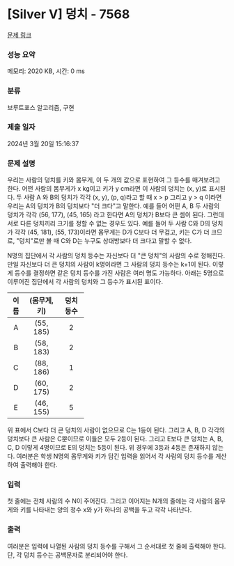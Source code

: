 # [Silver V] 덩치 - 7568 

[문제 링크](https://www.acmicpc.net/problem/7568) 

### 성능 요약

메모리: 2020 KB, 시간: 0 ms

### 분류

브루트포스 알고리즘, 구현

### 제출 일자

2024년 3월 20일 15:16:37

### 문제 설명

<p>우리는 사람의 덩치를 키와 몸무게, 이 두 개의 값으로 표현하여 그 등수를 매겨보려고 한다. 어떤 사람의 몸무게가 x kg이고 키가 y cm라면 이 사람의 덩치는 (x, y)로 표시된다. 두 사람 A 와 B의 덩치가 각각 (x, y), (p, q)라고 할 때 x > p 그리고 y > q 이라면 우리는 A의 덩치가 B의 덩치보다 "더 크다"고 말한다. 예를 들어 어떤 A, B 두 사람의 덩치가 각각 (56, 177), (45, 165) 라고 한다면 A의 덩치가 B보다 큰 셈이 된다. 그런데 서로 다른 덩치끼리 크기를 정할 수 없는 경우도 있다. 예를 들어 두 사람 C와 D의 덩치가 각각 (45, 181), (55, 173)이라면 몸무게는 D가 C보다 더 무겁고, 키는 C가 더 크므로, "덩치"로만 볼 때 C와 D는 누구도 상대방보다 더 크다고 말할 수 없다.</p>

<p>N명의 집단에서 각 사람의 덩치 등수는 자신보다 더 "큰 덩치"의 사람의 수로 정해진다. 만일 자신보다 더 큰 덩치의 사람이 k명이라면 그 사람의 덩치 등수는 k+1이 된다. 이렇게 등수를 결정하면 같은 덩치 등수를 가진 사람은 여러 명도 가능하다. 아래는 5명으로 이루어진 집단에서 각 사람의 덩치와 그 등수가 표시된 표이다.</p>

<table class="table table-bordered" style="width: 35%;">
	<thead>
		<tr>
			<th style="text-align: center;">이름</th>
			<th style="text-align: center;">(몸무게, 키)</th>
			<th style="text-align: center;">덩치 등수</th>
		</tr>
	</thead>
	<tbody>
		<tr>
			<td style="text-align: center;">A</td>
			<td style="text-align: center;">(55, 185)</td>
			<td style="text-align: center;">2</td>
		</tr>
		<tr>
			<td style="text-align: center;">B</td>
			<td style="text-align: center;">(58, 183)</td>
			<td style="text-align: center;">2</td>
		</tr>
		<tr>
			<td style="text-align: center;">C</td>
			<td style="text-align: center;">(88, 186)</td>
			<td style="text-align: center;">1</td>
		</tr>
		<tr>
			<td style="text-align: center;">D</td>
			<td style="text-align: center;">(60, 175)</td>
			<td style="text-align: center;">2</td>
		</tr>
		<tr>
			<td style="text-align: center;">E</td>
			<td style="text-align: center;">(46, 155)</td>
			<td style="text-align: center;">5</td>
		</tr>
	</tbody>
</table>

<p>위 표에서 C보다 더 큰 덩치의 사람이 없으므로 C는 1등이 된다. 그리고 A, B, D 각각의 덩치보다 큰 사람은 C뿐이므로 이들은 모두 2등이 된다. 그리고 E보다 큰 덩치는 A, B, C, D 이렇게 4명이므로 E의 덩치는 5등이 된다. 위 경우에 3등과 4등은 존재하지 않는다. 여러분은 학생 N명의 몸무게와 키가 담긴 입력을 읽어서 각 사람의 덩치 등수를 계산하여 출력해야 한다.</p>

### 입력 

 <p>첫 줄에는 전체 사람의 수 N이 주어진다. 그리고 이어지는 N개의 줄에는 각 사람의 몸무게와 키를 나타내는 양의 정수 x와 y가 하나의 공백을 두고 각각 나타난다.</p>

### 출력 

 <p>여러분은 입력에 나열된 사람의 덩치 등수를 구해서 그 순서대로 첫 줄에 출력해야 한다. 단, 각 덩치 등수는 공백문자로 분리되어야 한다.</p>

